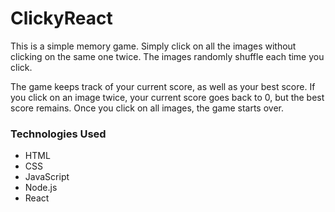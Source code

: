 # ClickyReact

This is a simple memory game. Simply click on all the images without clicking on the same one twice. The images randomly shuffle each time you click.

The game keeps track of your current score, as well as your best score. If you click on an image twice, your current score goes back to 0, but the best score remains. Once you click on all images, the game starts over.

### Technologies Used

* HTML
* CSS
* JavaScript
* Node.js
* React
